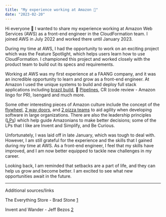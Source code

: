```yaml
---
title: "My experience working at Amazon 🌲"
date: "2023-02-20"
---
```


Hi everyone 👋 I wanted to share my experience working at Amazon Web Services (AWS) as a front-end engineer in the CloudFormation team. I joined AWS in July 2022 and worked there until January 2023.

During my time at AWS, I had the opportunity to work on an exciting project which was the Feature Spotlight, which helps users learn how to use CloudFormation. I championed this project and worked closely with the product team to build out its specs and requirements.

Working at AWS was my first experience at a FAANG company, and it was an incredible opportunity to learn and grow as a front-end engineer. At Amazon I used the unique systems to build and deploy full stack applications including [brazil build](https://gist.github.com/terabyte/15a2d3d407285b8b5a0a7964dd6283b0), 🚰 [Pipelines](https://blog.pragmaticengineer.com/amazon-notable-systems/), CR (code review - Amazon lingo for PR), Isengard and much more.

Some other interesting pieces of Amazon culture include the concept of the [flywheel](https://www.samseely.com/posts/the-amazon-flywheel-part-1), [2 way doors](https://fs.blog/reversible-irreversible-decisions/), and [2 pizza teams](https://jasoncrawford.org/two-pizza-teams) to aid agility when developing software in large organizations. There are also the leadership principles ([LPs](https://www.amazon.jobs/content/en/our-workplace/leadership-principles)) which help guide Amazonians to make better decisions; some of the LPs that I like are Invent and Simplify, and Be Curious.

Unfortunately, I was laid off in late January, which was tough to deal with. However, I am still grateful for the experience and the skills that I gained during my time at AWS. As a front-end engineer, I feel that my skills have improved, and I am now better equipped to tackle new challenges in my career.

Looking back, I am reminded that setbacks are a part of life, and they can help us grow and become better. I am excited to see what new opportunities await in the future.

---

Additional sources/links

The Everything Store - Brad Stone [1](https://www.amazon.com/Everything-Store-Jeff-Bezos-Amazon-ebook/dp/B00BWQW73E)

Invent and Wander - Jeff Bezos [2](https://www.amazon.com/Invent-Wander-Collected-Writings-Introduction-ebook/dp/B08BCCT6MW)
